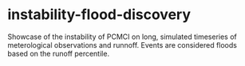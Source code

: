 # instability-flood-discovery
Showcase of the instability of PCMCI on long, simulated timeseries of meterological observations and runnoff. Events are considered floods based on the runoff percentile.
